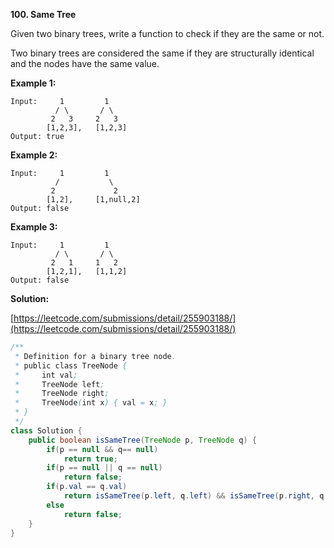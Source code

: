 **100. Same Tree**

Given two binary trees, write a function to check if they are the same or not.

Two binary trees are considered the same if they are structurally identical and the nodes have the same value.


**Example 1:**
```
Input:     1         1
          / \       / \
         2   3     2   3
        [1,2,3],   [1,2,3]
Output: true
```
**Example 2:**
```
Input:     1         1
          /           \
         2             2
        [1,2],     [1,null,2]
Output: false
```
**Example 3:**
```
Input:     1         1
          / \       / \
         2   1     1   2
        [1,2,1],   [1,1,2]
Output: false
```

**Solution:**

[https://leetcode.com/submissions/detail/255903188/](https://leetcode.com/submissions/detail/255903188/)
```java
/**
 * Definition for a binary tree node.
 * public class TreeNode {
 *     int val;
 *     TreeNode left;
 *     TreeNode right;
 *     TreeNode(int x) { val = x; }
 * }
 */
class Solution {
    public boolean isSameTree(TreeNode p, TreeNode q) {
        if(p == null && q== null)
            return true;
        if(p == null || q == null)
            return false;
        if(p.val == q.val)
            return isSameTree(p.left, q.left) && isSameTree(p.right, q.right);
        else
            return false;
    }
}
```